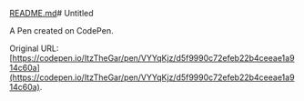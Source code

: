 [README.md](https://github.com/user-attachments/files/20179847/README.md)# Untitled

A Pen created on CodePen.

Original URL: [https://codepen.io/ItzTheGar/pen/VYYqKjz/d5f9990c72efeb22b4ceeae1a914c60a](https://codepen.io/ItzTheGar/pen/VYYqKjz/d5f9990c72efeb22b4ceeae1a914c60a).


